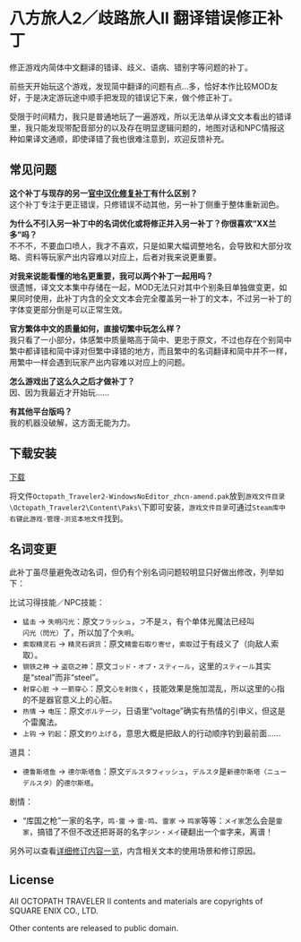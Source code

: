# 八方旅人2／歧路旅人II 翻译错误修正补丁

修正游戏内简体中文翻译的错译、歧义、语病、错别字等问题的补丁。

前些天开始玩这个游戏，发现简中翻译的问题有点…多，恰好本作比较MOD友好，于是决定游玩途中顺手把发现的错误记下来，做个修正补丁。

受限于时间精力，我只是普通地玩了一遍游戏，所以无法单从译文文本看出的错译里，我只能发现带配音部分的以及存在明显逻辑问题的，地图对话和NPC情报这种如果译文通顺，即使译错了我也很难注意到，欢迎反馈补充。


## 常见问题

**这个补丁与现存的另一[官中汉化修复补丁](https://github.com/xitieshiz2/Octopath_Traveler2_Localization_Fix)有什么区别？**\
这个补丁专注于更正错误，只修错误不动其他，另一补丁侧重于整体重新润色。

**为什么不引入另一补丁中的名词优化或将修正并入另一补丁？你很喜欢“XX兰多”吗？**\
不不不，不要血口喷人，我才不喜欢，只是如果大幅调整地名，会导致和大部分攻略、资料等玩家产出内容难以对应上，后者对我来说更重要。

**对我来说能看懂的地名更重要，我可以两个补丁一起用吗？**\
很遗憾，译文文本集中存储在一起，MOD无法只对其中个别条目单独做变更，如果同时使用，此补丁内含的全文文本会完全覆盖另一补丁的文本，不过另一补丁的字体变更部分倒是可以正常生效。

**官方繁体中文的质量如何，直接切繁中玩怎么样？**\
我只看了一小部分，体感繁中质量略高于简中、更忠于原文，不过也存在个别简中繁中都译错和简中译对但繁中译错的地方，而且繁中的名词翻译和简中并不一样，用繁中一样会遇到玩家产出内容难以对应上的问题。

**怎么游戏出了这么久之后才做补丁？**\
因、因为我最近才开始玩……

**有其他平台版吗？**\
我的机器没破解，这方面无能为力。


## 下载安装

[下载](https://github.com/Asvel/octopathtraveler2-zhcn-amend/releases)

将文件`Octopath_Traveler2-WindowsNoEditor_zhcn-amend.pak`放到`游戏文件目录\Octopath_Traveler2\Content\Paks\`下即可安装，`游戏文件目录`可通过`Steam库中右键此游戏-管理-浏览本地文件`找到。


## 名词变更

此补丁虽尽量避免改动名词，但仍有个别名词问题较明显只好做出修改，列举如下：

比试习得技能／NPC技能：
* `猛击` → `失明闪光`：原文`フラッシュ`，`フ`不是`ス`，有个单体光魔法已经叫`闪光（閃光）`了，所以加了个`失明`。
* `索取精灵石` → `精灵石调货`：原文`精霊石取り寄せ`，`索取`过于有歧义了（向敌人索取）。
* `钢铁之神` → `盗窃之神`：原文`ゴッド・オブ・スティール`，这里的`スティール`其实是“steal”而非“steel”。
* `射穿心脏` → `一箭穿心`：原文`心を射抜く`，技能效果是施加混乱，所以这里的`心`指的不是器官意义上的心脏。
* `热情` → `电压`：原文`ボルテージ`，日语里“voltage”确实有热情的引申义，但这是个雷魔法。
* `上钩` → `钓起`：原文`釣り上げる`，意思大概是把敌人的行动顺序钓到最前面……

道具：
* `德鲁斯塔鱼` → `德尔斯塔鱼`：原文`デルスタフィッシュ`，`デルスタ`是`新德尔斯塔（ニューデルスタ）`的`德尔斯塔`。

剧情：
* “库国之枪”一家的名字，`鸣·雷` → `雷·鸣`、`雷家` → `鸣家`等等：`メイ家`怎么会是`雷家`，搞错了不但不改还把哥哥的名字`ジン・メイ`硬翻出一个`雷`字来，离谱！

另外可以查看[详细修订内容一览](./amendments.txt)，内含相关文本的使用场景和修订原因。


## License

All OCTOPATH TRAVELER II contents and materials are copyrights of SQUARE ENIX CO., LTD.

Other contents are released to public domain.

